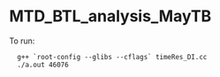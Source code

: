 # MTD_BTL_analysis_MayTB

To run:

```
  g++ `root-config --glibs --cflags` timeRes_DI.cc 
  ./a.out 46076
```
